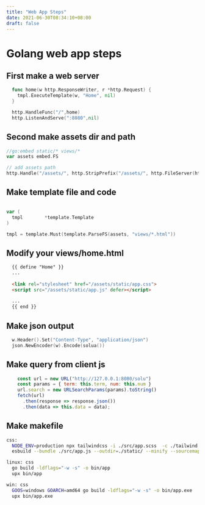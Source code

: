 ```yaml
---
title: "Web App Steps"
date: 2021-06-30T08:34:10+08:00
draft: false
---
```


# Golang web app steps



## First make a web server

```go
  func home(w http.ResponseWriter, r *http.Request) {
    tmpl.ExecuteTemplate(w, "Home", nil)
  }

  http.HandleFunc("/",home)
  http.ListenAndServe(":8080",nil)
```

## Second make assets dir and path

```go
//go:embed static/* views/*
var assets embed.FS

// add assets path
http.Handle("/assets/", http.StripPrefix("/assets/", http.FileServer(http.FS(assets))))

```

## Make template file and code

```go

var (
  tmpl        *template.Template
)

tmpl = template.Must(template.ParseFS(assets, "views/*.html"))
```

## Modify your views/home.html 

```html
  {{ define "Home" }}
  ...
  
  <link rel="stylesheet" href="/assets/static/app.css">
  <script src="/assets/static/app.js" defer></script>
  
  ...
  {{ end }}
```

## Make json output

```go
  w.Header().Set("Content-Type", "application/json")
  json.NewEncoder(w).Encode(solua())
```

## Make query from client js

```js
    const url = new URL("http://127.0.0.1:8080/solu")
    const params = { term: this.term, num: this.num }
    url.search = new URLSearchParams(params).toString()
    fetch(url)
      .then(response => response.json())
      .then(data => this.data = data);
```

## Make makefile

```bash
css:
  NODE_ENV=production npx tailwindcss -i ./src/app.scss  -c ./tailwind.config.js -o ./static/app.css --jit --minify
  esbuild --bundle ./src/app.js --outdir=./static/ --minify --sourcemap

linux: css 
  go build -ldflags="-w -s" -o bin/app
  upx bin/app

win: css 
  GOOS=windows GOARCH=amd64 go build -ldflags="-w -s" -o bin/app.exe
  upx bin/app.exe
```